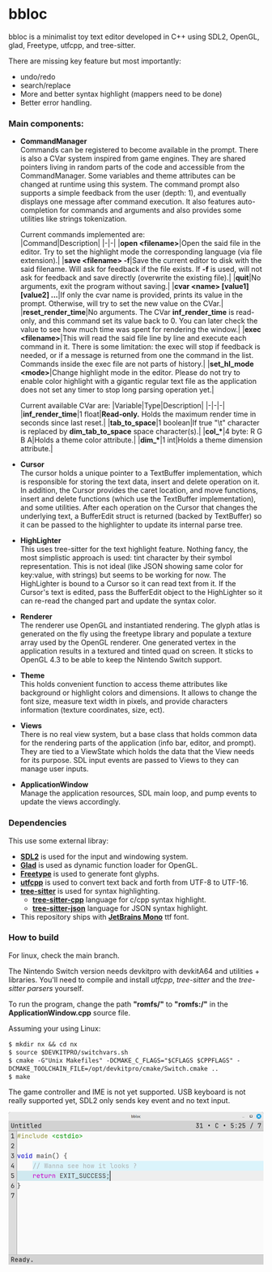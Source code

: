 # bbloc

bbloc is a minimalist toy text editor developed in C++ using SDL2, OpenGL, glad, Freetype, utfcpp, and tree-sitter.

There are missing key feature but most importantly:
- undo/redo
- search/replace
- More and better syntax highlight (mappers need to be done)
- Better error handling.

### Main components:

- **CommandManager**  
Commands can be registered to become available in the prompt. There is also a CVar system inspired from game engines. They are shared pointers living in random parts of the code and accessible from the CommandManager. Some variables and theme attributes can be changed at runtime using this system. The command prompt also supports a simple feedback from the user (depth: 1), and eventually displays one message after command execution. It also features auto-completion for commands and arguments and also provides some utilities like strings tokenization.

  Current commands implemented are:  
  |Command|Description|
  |-|-|
  |**open \<filename\>**|Open the said file in the editor. Try to set the highlight mode the corresponding language (via file extension).|
  |**save \<filename\> -f**|Save the current editor to disk with the said filename. Will ask for feedback if the file exists. If **-f** is used, will not ask for feedback and save directly (overwrite the existing file).|
  |**quit**|No arguments, exit the program without saving.|
  |**cvar \<name\> [value1] [value2] ...**|If only the cvar name is provided, prints its value in the prompt. Otherwise, will try to set the new value on the CVar.|
  |**reset_render_time**|No arguments. The CVar **inf_render_time** is read-only, and this command set its value back to 0. You can later check the value to see how much time was spent for rendering the window.|
  |**exec \<filename\>**|This will read the said file line by line and execute each command in it. There is some limitation: the exec will stop if feedback is needed, or if a message is returned from one the command in the list. Commands inside the exec file are not parts of history.|
  |**set_hl_mode \<mode\>**|Change highlight mode in the editor. Please do not try to enable color highlight with a gigantic regular text file as the application does not set any timer to stop long parsing operation yet.|

  Current available CVar are:
  |Variable|Type|Description|
  |-|-|-|
  |**inf_render_time**|1 float|**Read-only.** Holds the maximum render time in seconds since last reset.|
  |**tab_to_space**|1 boolean|If true "\t" character is replaced by **dim_tab_to_space** space character(s).|
  |**col_\***|4 byte: R G B A|Holds a theme color attribute.|
  |**dim_\***|1 int|Holds a theme dimension attribute.|

- **Cursor**  
The cursor holds a unique pointer to a TextBuffer implementation, which is responsible for storing the text data, insert and delete operation on it. In addition, the Cursor provides the caret location, and move functions, insert and delete functions (which use the TextBuffer implementation), and some utilities. After each operation on the Cursor that changes the underlying text, a BufferEdit struct is returned (backed by TextBuffer) so it can be passed to the highlighter to update its internal parse tree.

- **HighLighter**  
This uses tree-sitter for the text highlight feature. Nothing fancy, the most simplistic approach is used: tint character by their symbol representation. This is not ideal (like JSON showing same color for key:value, with strings) but seems to be working for now. The HighLighter is bound to a Cursor so it can read text from it. If the Cursor's text is edited, pass the BufferEdit object to the HighLighter so it can re-read the changed part and update the syntax color.

- **Renderer**  
The renderer use OpenGL and instantiated rendering. The glyph atlas is generated on the fly using the freetype library and populate a texture array used by the OpenGL renderer. One generated vertex in the application results in a textured and tinted quad on screen. It sticks to OpenGL 4.3 to be able to keep the Nintendo Switch support.

- **Theme**  
This holds convenient function to access theme attributes like background or highlight colors and dimensions. It allows to change the font size, measure text width in pixels, and provide characters information (texture coordinates, size, ect).

- **Views**  
There is no real view system, but a base class that holds common data for the rendering parts of the application (info bar, editor, and prompt). They are tied to a ViewState which holds the data that the View needs for its purpose. SDL input events are passed to Views to they can manage user inputs.

- **ApplicationWindow**  
Manage the application resources, SDL main loop, and pump events to update the views accordingly.

### Dependencies

This use some external libray:

- [**SDL2**](https://github.com/libsdl-org/SDL) is used for the input and windowing system.
- [**Glad**](https://glad.dav1d.de/) is used as dynamic function loader for OpenGL.
- [**Freetype**](https://github.com/freetype) is used to generate font glyphs.
- [**utfcpp**](https://github.com/nemtrif/utfcpp) is used to convert text back and forth from UTF-8 to UTF-16.
- [**tree-sitter**](https://github.com/tree-sitter/tree-sitter) is used for syntax highlighting.
    - [**tree-sitter-cpp**](https://github.com/tree-sitter/tree-sitter-cpp) language for c/cpp syntax highlight.
    - [**tree-sitter-json**](https://github.com/tree-sitter/tree-sitter-json) language for JSON syntax highlight.
- This repository ships with [**JetBrains Mono**](https://www.jetbrains.com/lp/mono/) ttf font.

### How to build
For linux, check the main branch.

The Nintendo Switch version needs devkitpro with devkitA64 and utilities + libraries. You'll need to compile and install *utfcpp*, *tree-sitter* and the *tree-sitter parsers* yourself.

To run the program, change the path **"romfs/"** to **"romfs:/"** in the **ApplicationWindow.cpp** source file.

Assuming your using Linux:
```
$ mkdir nx && cd nx
$ source $DEVKITPRO/switchvars.sh
$ cmake -G"Unix Makefiles" -DCMAKE_C_FLAGS="$CFLAGS $CPPFLAGS" -DCMAKE_TOOLCHAIN_FILE=/opt/devkitpro/cmake/Switch.cmake ..
$ make
```

The game controller and IME is not yet supported.
USB keyboard is not really supported yet, SDL2 only sends key event and no text input.

![img](./capture.png)